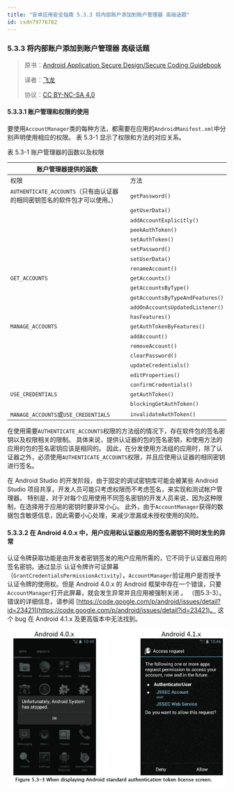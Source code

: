 ```yaml
---
title: "安卓应用安全指南 5.3.3 将内部账户添加到账户管理器 高级话题"
id: csdn79776782
---
```


### 5.3.3 将内部账户添加到账户管理器 高级话题

> 原书：[Android Application Secure Design/Secure Coding Guidebook](http://www.jssec.org/dl/android_securecoding_en.pdf)
> 
> 译者：[飞龙](https://github.com/wizardforcel)
> 
> 协议：[CC BY-NC-SA 4.0](http://creativecommons.org/licenses/by-nc-sa/4.0/)

#### 5.3.3.1 账户管理和权限的使用

要使用`AccountManager`类的每种方法，都需要在应用的`AndroidManifest.xml`中分别声明使用相应的权限。 表 5.3-1 显示了权限和方法的对应关系。

表 5.3-1 账户管理器的函数以及权限

| 账户管理器提供的函数 |  |
| --- | --- |
| 权限 | 方法 |
| `AUTHENTICATE_ACCOUNTS`（只有由认证器的相同密钥签名的软件包才可以使用。） | `getPassword()` |
|  | `getUserData()` |
|  | `addAccountExplicitly()` |
|  | `peekAuthToken()` |
|  | `setAuthToken()` |
|  | `setPassword()` |
|  | `setUserData()` |
|  | `renameAccount()` |
| `GET_ACCOUNTS` | `getAccounts()` |
|  | `getAccountsByType()` |
|  | `getAccountsByTypeAndFeatures()` |
|  | `addOnAccountsUpdatedListener()` |
|  | `hasFeatures()` |
| `MANAGE_ACCOUNTS` | `getAuthTokenByFeatures()` |
|  | `addAccount()` |
|  | `removeAccount()` |
|  | `clearPassword()` |
|  | `updateCredentials()` |
|  | `editProperties()` |
|  | `confirmCredentials()` |
| `USE_CREDENTIALS` | `getAuthToken()` |
|  | `blockingGetAuthToken()` |
| `MANAGE_ACCOUNTS`或`USE_CREDENTIALS` | `invalidateAuthToken()` |

在使用需要`AUTHENTICATE_ACCOUNTS`权限的方法组的情况下，存在软件包的签名密钥以及权限相关的限制。 具体来说，提供认证器的包的签名密钥，和使用方法的应用的包的签名密钥应该是相同的。 因此，在分发使用方法组的应用时，除了认证器之外，必须使用`AUTHENTICATE_ACCOUNTS`权限，并且应使用认证器的相同密钥进行签名。

在 Android Studio 的开发阶段，由于固定的调试密钥库可能会被某些 Android Studio 项目共享，开发人员可能只考虑权限而不考虑签名，来实现和测试帐户管理器。 特别是，对于对每个应用使用不同签名密钥的开发人员来说，因为这种限制，在选择用于应用的密钥时要非常小心。 此外，由于`AccountManager`获得的数据包含敏感信息，因此需要小心处理，来减少泄漏或未授权使用的风险。

#### 5.3.3.2 在 Android 4.0.x 中，用户应用和认证器应用的签名密钥不同时发生的异常

认证令牌获取功能是由开发者密钥签发的用户应用所需的，它不同于认证器应用的签名密钥。通过显示 认证令牌许可证屏幕（`GrantCredentialsPermissionActivity`），`AccountManager`验证用户是否授予认证令牌的使用权。但是 Android 4.0.x 的 Android 框架中存在一个错误，只要`AccountManager`打开此屏幕，就会发生异常并且应用被强制关闭 。 （图5.3-3）。 错误的详细信息，请参阅 [https://code.google.com/p/android/issues/detail?id=23421](https://code.google.com/p/android/issues/detail?id=23421)。 这个 bug 在 Android 4.1.x 及更高版本中无法找到。

![](../img/e52daf6fe3466c79ce9f4668d6734793.png)